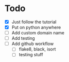 # Todo

- [x] Just follow the tutorial
- [x] Put on python anywhere
- [ ] Add custom domain name
- [ ] Add testing
- [ ] Add github workflow
  - [ ] flake8, black, isort
  - [ ] testing stuff
